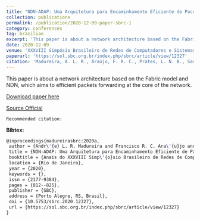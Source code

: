 ```yaml
---
title: "NDN-ADAP: Uma Arquitetura para Encaminhamento Eficiente de Pacotes em Redes de Dados Nomeados"
collection: publications
permalink: /publication/2020-12-09-paper-sbrc-1
category: conferences
tag: brazilian
excerpt: 'This paper is about a network architecture based on the Fabric model and NDN, which aims to efficient packets forwarding at the core of the network.'
date: 2020-12-09
venue: 'XXXVIII Simpósio Brasileiro de Redes de Computadores e Sistemas Distribuídos (SBRC)'
paperurl: 'https://sol.sbc.org.br/index.php/sbrc/article/view/12327'
citation: 'Madureira, A. L. R., Araújo, F. R. C., Prates, L. N. B., Sampaio, L. N. (2020). &quot;NDN-ADAP: Uma Arquitetura para Encaminhamento Eficiente de Pacotes em Redes de Dados Nomeados.&quot; <i>In XXXVIII Simpósio Brasileiro de Redes de Computadores e Sistemas Distribuídos (SBRC)</i>. (pp. 812-825). Rio de Janeiro, RJ: SBC.'
---
```

This paper is about a network architecture based on the Fabric model and NDN, which aims to efficient packets forwarding at the core of the network.

[Download paper here](https://renato2012.github.io/files/2020-sbrc-1.pdf)

[Source Official](https://doi.org/10.5753/sbrc.2020.12327)

`Recommended citation:`

**Bibtex:**

```tex
@inproceedings{madureirasbrc:2020a,
 author = {Andr\'{e} L. R. Madureira and Francisco R. C. Ara\'{u}jo and Lucas N. B. Prates and Leobino Sampaio},
 title = {NDN-ADAP: Uma Arquitetura para Encaminhamento Eficiente de Pacotes em Redes de Dados Nomeados},
 booktitle = {Anais do XXXVIII Simp\'{o}sio Brasileiro de Redes de Computadores e Sistemas Distribu\'{i}dos},
 location = {Rio de Janeiro},
 year = {2020},
 keywords = {},
 issn = {2177-9384},
 pages = {812--825},
 publisher = {SBC},
 address = {Porto Alegre, RS, Brasil},
 doi = {10.5753/sbrc.2020.12327},
 url = {https://sol.sbc.org.br/index.php/sbrc/article/view/12327}
}
```

